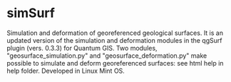 simSurf
=======

Simulation and deformation of georeferenced geological surfaces. It is an updated version of the simulation and deformation modules in the qgSurf plugin (vers. 0.3.3) for Quantum GIS.
Two modules, "geosurface_simulation.py" and "geosurface_deformation.py" make possible to simulate and deform georeferenced surfaces: see html help in help folder. 
Developed in Linux Mint OS.
